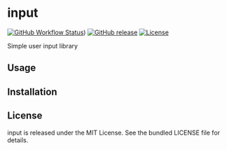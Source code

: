 input
=========

[![GitHub Workflow Status](https://img.shields.io/github/workflow/status/akerl/input/Build)](https://github.com/akerl/input/actions))
[![GitHub release](https://img.shields.io/github/release/akerl/input.svg)](https://github.com/akerl/input/releases)
[![License](https://img.shields.io/github/license/akerl/input)](https://github.com/akerl/input/blob/master/LICENSE)

Simple user input library

## Usage

## Installation

## License

input is released under the MIT License. See the bundled LICENSE file for details.
